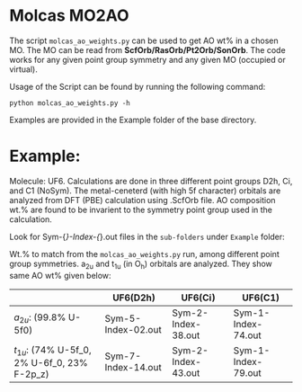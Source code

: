 # Molcas MO2AO

The script `molcas_ao_weights.py` can be used to get AO wt% in a
chosen MO. The MO can be read from **ScfOrb/RasOrb/Pt2Orb/SonOrb**. 
The code works for any given point group symmetry and any given 
MO (occupied or virtual). 

Usage of the Script can be found by running the following command:
 
```
python molcas_ao_weights.py -h
```

Examples are provided in the Example folder of the base directory.

Example:
========
Molecule: UF6. Calculations are done in three different point groups 
D2h, Ci, and C1 (NoSym). The metal-ceneterd (with high 5f character) 
orbitals are analyzed from DFT (PBE) calculation using .ScfOrb file. 
AO composition wt.% are found to be invarient to the symmetry point 
group used in the calculation. 

Look for Sym-{*}-Index-{*}.out files in the `sub-folders` under `Example` folder:

Wt.% to match from the `molcas_ao_weights.py` run, among different 
point group symmetries. a<sub>2u</sub> and t<sub>1u</sub> (in O<sub>h</sub>) orbitals are analyzed.
They show same AO wt% given below:

|                                                         | UF6(D2h)           | UF6(Ci)            |    UF6(C1)          |            
|---------------------------------------------------------|--------------------|--------------------|---------------------|
| *a*<sub>2*u*</sub>: (99.8% U-5f0)                       | Sym-5-Index-02.out | Sym-2-Index-38.out | Sym-1-Index-74.out  |
| *t*<sub>1*u*</sub>: (74% U-5f_0, 2% U-6f_0, 23% F-2p_z) | Sym-7-Index-14.out | Sym-2-Index-43.out | Sym-1-Index-79.out  |


